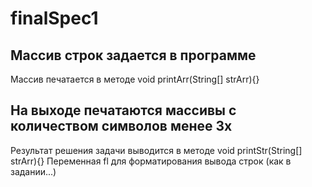 # finalSpec1

## Массив строк задается в программе

Массив печатается в методе void printArr(String[] strArr){}

## На выходе печатаются массивы с количеством символов менее 3х

Результат решения задачи выводится в методе void printStr(String[] strArr){}
Переменная fl для форматирования вывода строк (как в задании...)
